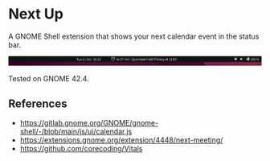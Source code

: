 # Next Up
A GNOME Shell extension that shows your next calendar event in the status bar.

![screenshot1](img/screenshot1.png)

Tested on GNOME 42.4.


## References
- https://gitlab.gnome.org/GNOME/gnome-shell/-/blob/main/js/ui/calendar.js
- https://extensions.gnome.org/extension/4448/next-meeting/
- https://github.com/corecoding/Vitals